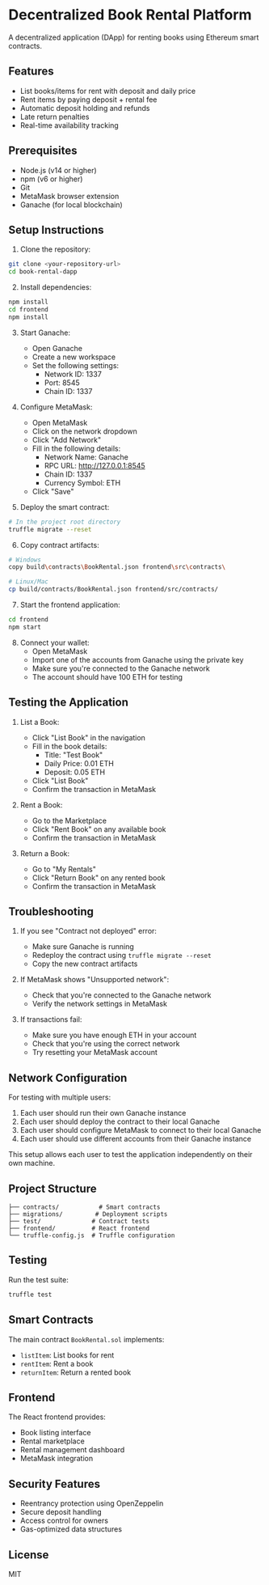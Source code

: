 # Decentralized Book Rental Platform

A decentralized application (DApp) for renting books using Ethereum smart contracts.

## Features

- List books/items for rent with deposit and daily price
- Rent items by paying deposit + rental fee
- Automatic deposit holding and refunds
- Late return penalties
- Real-time availability tracking

## Prerequisites

- Node.js (v14 or higher)
- npm (v6 or higher)
- Git
- MetaMask browser extension
- Ganache (for local blockchain)

## Setup Instructions

1. Clone the repository:
```bash
git clone <your-repository-url>
cd book-rental-dapp
```

2. Install dependencies:
```bash
npm install
cd frontend
npm install
```

3. Start Ganache:
   - Open Ganache
   - Create a new workspace
   - Set the following settings:
     - Network ID: 1337
     - Port: 8545
     - Chain ID: 1337

4. Configure MetaMask:
   - Open MetaMask
   - Click on the network dropdown
   - Click "Add Network"
   - Fill in the following details:
     - Network Name: Ganache
     - RPC URL: http://127.0.0.1:8545
     - Chain ID: 1337
     - Currency Symbol: ETH
   - Click "Save"

5. Deploy the smart contract:
```bash
# In the project root directory
truffle migrate --reset
```

6. Copy contract artifacts:
```bash
# Windows
copy build\contracts\BookRental.json frontend\src\contracts\

# Linux/Mac
cp build/contracts/BookRental.json frontend/src/contracts/
```

7. Start the frontend application:
```bash
cd frontend
npm start
```

8. Connect your wallet:
   - Open MetaMask
   - Import one of the accounts from Ganache using the private key
   - Make sure you're connected to the Ganache network
   - The account should have 100 ETH for testing

## Testing the Application

1. List a Book:
   - Click "List Book" in the navigation
   - Fill in the book details:
     - Title: "Test Book"
     - Daily Price: 0.01 ETH
     - Deposit: 0.05 ETH
   - Click "List Book"
   - Confirm the transaction in MetaMask

2. Rent a Book:
   - Go to the Marketplace
   - Click "Rent Book" on any available book
   - Confirm the transaction in MetaMask

3. Return a Book:
   - Go to "My Rentals"
   - Click "Return Book" on any rented book
   - Confirm the transaction in MetaMask

## Troubleshooting

1. If you see "Contract not deployed" error:
   - Make sure Ganache is running
   - Redeploy the contract using `truffle migrate --reset`
   - Copy the new contract artifacts

2. If MetaMask shows "Unsupported network":
   - Check that you're connected to the Ganache network
   - Verify the network settings in MetaMask

3. If transactions fail:
   - Make sure you have enough ETH in your account
   - Check that you're using the correct network
   - Try resetting your MetaMask account

## Network Configuration

For testing with multiple users:
1. Each user should run their own Ganache instance
2. Each user should deploy the contract to their local Ganache
3. Each user should configure MetaMask to connect to their local Ganache
4. Each user should use different accounts from their Ganache instance

This setup allows each user to test the application independently on their own machine.

## Project Structure

```
├── contracts/           # Smart contracts
├── migrations/         # Deployment scripts
├── test/              # Contract tests
├── frontend/          # React frontend
└── truffle-config.js  # Truffle configuration
```

## Testing

Run the test suite:
```bash
truffle test
```

## Smart Contracts

The main contract `BookRental.sol` implements:
- `listItem`: List books for rent
- `rentItem`: Rent a book
- `returnItem`: Return a rented book

## Frontend

The React frontend provides:
- Book listing interface
- Rental marketplace
- Rental management dashboard
- MetaMask integration

## Security Features

- Reentrancy protection using OpenZeppelin
- Secure deposit handling
- Access control for owners
- Gas-optimized data structures

## License

MIT 